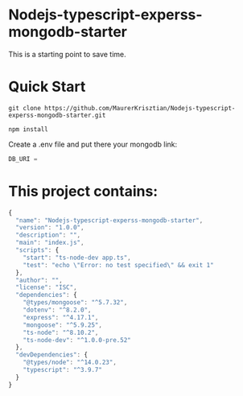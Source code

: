 # Nodejs-typescript-experss-mongodb-starter
This is a starting point to save time.

# Quick Start
```
git clone https://github.com/MaurerKrisztian/Nodejs-typescript-experss-mongodb-starter.git

npm install
```
Create a .env file and put there your mongodb link:
```javascript
DB_URI =
```

# This project contains:

```javascript
{
  "name": "Nodejs-typescript-experss-mongodb-starter",
  "version": "1.0.0",
  "description": "",
  "main": "index.js",
  "scripts": {
    "start": "ts-node-dev app.ts",
    "test": "echo \"Error: no test specified\" && exit 1"
  },
  "author": "",
  "license": "ISC",
  "dependencies": {
    "@types/mongoose": "^5.7.32",
    "dotenv": "^8.2.0",
    "express": "^4.17.1",
    "mongoose": "^5.9.25",
    "ts-node": "^8.10.2",
    "ts-node-dev": "^1.0.0-pre.52"
  },
  "devDependencies": {
    "@types/node": "^14.0.23",
    "typescript": "^3.9.7"
  }
}
```
